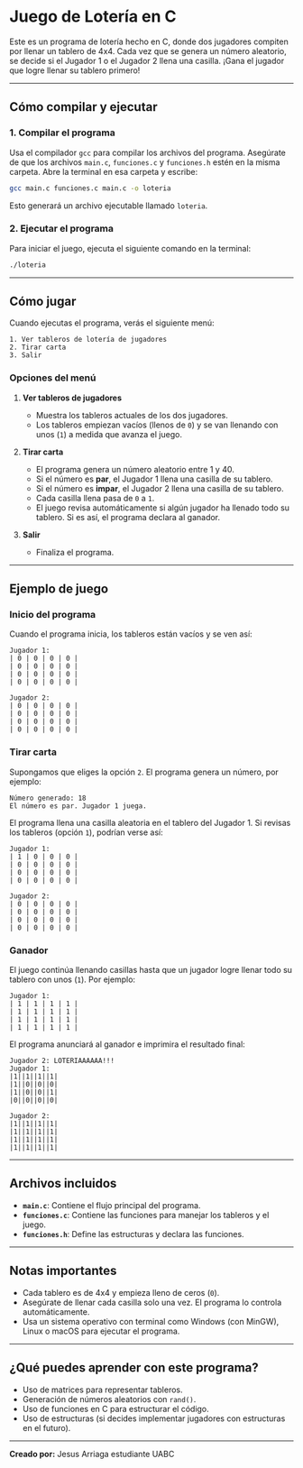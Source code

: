 # **Juego de Lotería en C**

Este es un programa de lotería hecho en C, donde dos jugadores compiten por llenar un tablero de 4x4. Cada vez que se genera un número aleatorio, se decide si el Jugador 1 o el Jugador 2 llena una casilla. ¡Gana el jugador que logre llenar su tablero primero!

---

## **Cómo compilar y ejecutar**

### **1. Compilar el programa**
Usa el compilador `gcc` para compilar los archivos del programa. Asegúrate de que los archivos `main.c`, `funciones.c` y `funciones.h` estén en la misma carpeta. Abre la terminal en esa carpeta y escribe:

```bash
gcc main.c funciones.c main.c -o loteria
```

Esto generará un archivo ejecutable llamado `loteria`.

### **2. Ejecutar el programa**
Para iniciar el juego, ejecuta el siguiente comando en la terminal:

```bash
./loteria
```

---

## **Cómo jugar**

Cuando ejecutas el programa, verás el siguiente menú:

```
1. Ver tableros de lotería de jugadores
2. Tirar carta
3. Salir
```

### **Opciones del menú**

1. **Ver tableros de jugadores**  
   - Muestra los tableros actuales de los dos jugadores.
   - Los tableros empiezan vacíos (llenos de `0`) y se van llenando con unos (`1`) a medida que avanza el juego.

2. **Tirar carta**  
   - El programa genera un número aleatorio entre 1 y 40.
   - Si el número es **par**, el Jugador 1 llena una casilla de su tablero.
   - Si el número es **impar**, el Jugador 2 llena una casilla de su tablero.
   - Cada casilla llena pasa de `0` a `1`.
   - El juego revisa automáticamente si algún jugador ha llenado todo su tablero. Si es así, el programa declara al ganador.

3. **Salir**  
   - Finaliza el programa.

---

## **Ejemplo de juego**

### **Inicio del programa**
Cuando el programa inicia, los tableros están vacíos y se ven así:

```
Jugador 1:
| 0 | 0 | 0 | 0 |
| 0 | 0 | 0 | 0 |
| 0 | 0 | 0 | 0 |
| 0 | 0 | 0 | 0 |

Jugador 2:
| 0 | 0 | 0 | 0 |
| 0 | 0 | 0 | 0 |
| 0 | 0 | 0 | 0 |
| 0 | 0 | 0 | 0 |
```

### **Tirar carta**
Supongamos que eliges la opción `2`. El programa genera un número, por ejemplo:

```
Número generado: 18
El número es par. Jugador 1 juega.
```

El programa llena una casilla aleatoria en el tablero del Jugador 1. Si revisas los tableros (opción `1`), podrían verse así:

```
Jugador 1:
| 1 | 0 | 0 | 0 |
| 0 | 0 | 0 | 0 |
| 0 | 0 | 0 | 0 |
| 0 | 0 | 0 | 0 |

Jugador 2:
| 0 | 0 | 0 | 0 |
| 0 | 0 | 0 | 0 |
| 0 | 0 | 0 | 0 |
| 0 | 0 | 0 | 0 |
```

### **Ganador**
El juego continúa llenando casillas hasta que un jugador logre llenar todo su tablero con unos (`1`). Por ejemplo:

```
Jugador 1:
| 1 | 1 | 1 | 1 |
| 1 | 1 | 1 | 1 |
| 1 | 1 | 1 | 1 |
| 1 | 1 | 1 | 1 |
```

El programa anunciará al ganador e imprimira el resultado final:

```
Jugador 2: LOTERIAAAAAA!!!
Jugador 1:
|1||1||1||1|
|1||0||0||0|
|1||0||0||1|
|0||0||0||0|

Jugador 2:
|1||1||1||1|
|1||1||1||1|
|1||1||1||1|
|1||1||1||1|
```

---

## **Archivos incluidos**

- **`main.c`**: Contiene el flujo principal del programa.
- **`funciones.c`**: Contiene las funciones para manejar los tableros y el juego.
- **`funciones.h`**: Define las estructuras y declara las funciones.

---

## **Notas importantes**

- Cada tablero es de 4x4 y empieza lleno de ceros (`0`).
- Asegúrate de llenar cada casilla solo una vez. El programa lo controla automáticamente.
- Usa un sistema operativo con terminal como Windows (con MinGW), Linux o macOS para ejecutar el programa.

---

## **¿Qué puedes aprender con este programa?**

- Uso de matrices para representar tableros.
- Generación de números aleatorios con `rand()`.
- Uso de funciones en C para estructurar el código.
- Uso de estructuras (si decides implementar jugadores con estructuras en el futuro).

---

**Creado por:** Jesus Arriaga estudiante UABC 
